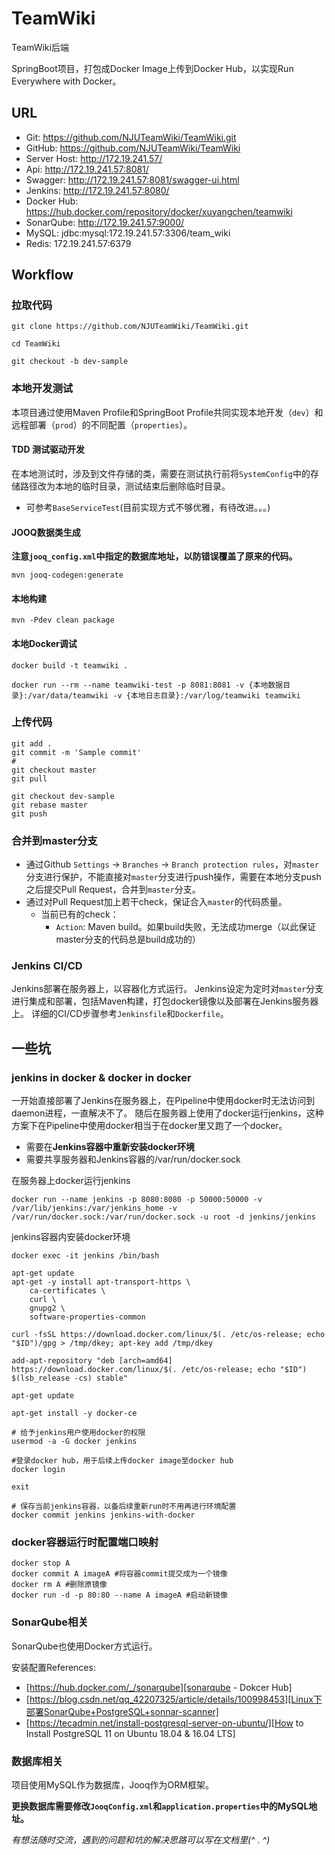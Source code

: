 # TeamWiki
TeamWiki后端

SpringBoot项目，打包成Docker Image上传到Docker Hub，以实现Run Everywhere with Docker。

## URL
- Git: https://github.com/NJUTeamWiki/TeamWiki.git
- GitHub: https://github.com/NJUTeamWiki/TeamWiki
- Server Host: http://172.19.241.57/
- Api: http://172.19.241.57:8081/
- Swagger: http://172.19.241.57:8081/swagger-ui.html
- Jenkins: http://172.19.241.57:8080/
- Docker Hub: https://hub.docker.com/repository/docker/xuyangchen/teamwiki
- SonarQube: http://172.19.241.57:9000/
- MySQL: jdbc:mysql:172.19.241.57:3306/team_wiki
- Redis: 172.19.241.57:6379

## Workflow
### 拉取代码
```shell script
git clone https://github.com/NJUTeamWiki/TeamWiki.git

cd TeamWiki

git checkout -b dev-sample
```

### 本地开发测试
本项目通过使用Maven Profile和SpringBoot Profile共同实现本地开发（`dev`）和远程部署（`prod`）的不同配置（`properties`）。

#### TDD 测试驱动开发
在本地测试时，涉及到文件存储的类，需要在测试执行前将`SystemConfig`中的存储路径改为本地的临时目录，测试结束后删除临时目录。
- 可参考`BaseServiceTest`(目前实现方式不够优雅，有待改进。。。)

#### JOOQ数据类生成
**注意`jooq_config.xml`中指定的数据库地址，以防错误覆盖了原来的代码。**

```shell script
mvn jooq-codegen:generate
```

#### 本地构建
```shell script
mvn -Pdev clean package
```

#### 本地Docker调试
```shell script
docker build -t teamwiki .

docker run --rm --name teamwiki-test -p 8081:8081 -v {本地数据目录}:/var/data/teamwiki -v {本地日志目录}:/var/log/teamwiki teamwiki
```

### 上传代码
```shell script
git add .
git commit -m 'Sample commit'
# 
git checkout master
git pull

git checkout dev-sample
git rebase master
git push
```
### 合并到master分支
- 通过Github `Settings` -> `Branches` -> `Branch protection rules`，对`master`分支进行保护，不能直接对`master`分支进行push操作，需要在本地分支push之后提交Pull Request，合并到`master`分支。
- 通过对Pull Request加上若干check，保证合入`master`的代码质量。
    - 当前已有的check：
        - `Action`: Maven build。如果build失败，无法成功merge（以此保证master分支的代码总是build成功的）

### Jenkins CI/CD
Jenkins部署在服务器上，以容器化方式运行。
Jenkins设定为定时对`master`分支进行集成和部署，包括Maven构建，打包docker镜像以及部署在Jenkins服务器上。
详细的CI/CD步骤参考`Jenkinsfile`和`Dockerfile`。

## 一些坑
### jenkins in docker & docker in docker
一开始直接部署了Jenkins在服务器上，在Pipeline中使用docker时无法访问到daemon进程，一直解决不了。
随后在服务器上使用了docker运行jenkins，这种方案下在Pipeline中使用docker相当于在docker里又跑了一个docker。
- 需要在**Jenkins容器中重新安装docker环境**
- 需要共享服务器和Jenkins容器的/var/run/docker.sock

在服务器上docker运行jenkins
```shell script
docker run --name jenkins -p 8080:8080 -p 50000:50000 -v /var/lib/jenkins:/var/jenkins_home -v /var/run/docker.sock:/var/run/docker.sock -u root -d jenkins/jenkins
```

jenkins容器内安装docker环境
```shell script
docker exec -it jenkins /bin/bash

apt-get update
apt-get -y install apt-transport-https \
    ca-certificates \
    curl \
    gnupg2 \
    software-properties-common

curl -fsSL https://download.docker.com/linux/$(. /etc/os-release; echo "$ID")/gpg > /tmp/dkey; apt-key add /tmp/dkey

add-apt-repository "deb [arch=amd64] https://download.docker.com/linux/$(. /etc/os-release; echo "$ID") $(lsb_release -cs) stable"

apt-get update

apt-get install -y docker-ce

# 给予jenkins用户使用docker的权限
usermod -a -G docker jenkins

#登录docker hub，用于后续上传docker image至docker hub
docker login

exit

# 保存当前jenkins容器，以备后续重新run时不用再进行环境配置
docker commit jenkins jenkins-with-docker
```

### docker容器运行时配置端口映射
```shell script
docker stop A
docker commit A imageA #将容器commit提交成为一个镜像
docker rm A #删除原镜像
docker run -d -p 80:80 --name A imageA #启动新镜像
```

### SonarQube相关
SonarQube也使用Docker方式运行。

安装配置References:
- [https://hub.docker.com/_/sonarqube][sonarqube - Dokcer Hub]
- [https://blog.csdn.net/qq_42207325/article/details/100998453][Linux下部署SonarQube+PostgreSQL+sonnar-scanner]
- [https://tecadmin.net/install-postgresql-server-on-ubuntu/][How to Install PostgreSQL 11 on Ubuntu 18.04 & 16.04 LTS]

### 数据库相关
项目使用MySQL作为数据库，Jooq作为ORM框架。

**更换数据库需要修改`JooqConfig.xml`和`application.properties`中的MySQL地址。**



_有想法随时交流，遇到的问题和坑的解决思路可以写在文档里(^ . ^)_


